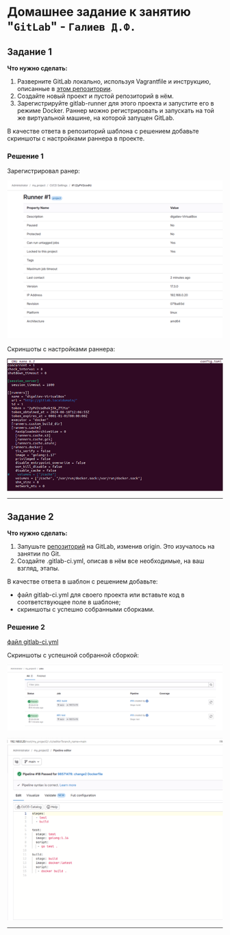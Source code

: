 # Домашнее задание к занятию "`GitLab`" - `Галиев Д.Ф.`

## Задание 1

**Что нужно сделать:**

1. Разверните GitLab локально, используя Vagrantfile и инструкцию, описанные в [этом репозитории](https://github.com/netology-code/sdvps-materials/tree/main/gitlab).   
2. Создайте новый проект и пустой репозиторий в нём.
3. Зарегистрируйте gitlab-runner для этого проекта и запустите его в режиме Docker. Раннер можно регистрировать и запускать на той же виртуальной машине, на которой запущен GitLab.

В качестве ответа в репозиторий шаблона с решением добавьте скриншоты с настройками раннера в проекте.

### Решение 1

Зарегистрировал ранер:

![alt text](https://github.com/DinisGaliev/netology-hw/blob/main/Automation%20and%20CI-CD/image/GitLab1.1.png)

Cкриншоты с настройками раннера:

![alt text](https://github.com/DinisGaliev/netology-hw/blob/main/Automation%20and%20CI-CD/image/GitLab1.2.png)


---

## Задание 2

**Что нужно сделать:**

1. Запушьте [репозиторий](https://github.com/netology-code/sdvps-materials/tree/main/gitlab) на GitLab, изменив origin. Это изучалось на занятии по Git.
2. Создайте .gitlab-ci.yml, описав в нём все необходимые, на ваш взгляд, этапы.

В качестве ответа в шаблон с решением добавьте: 
   
 * файл gitlab-ci.yml для своего проекта или вставьте код в соответствующее поле в шаблоне; 
 * скриншоты с успешно собранными сборками.

 ### Решение 2

[файл gitlab-ci.yml](gitlab-ci.yml)
 
Скриншоты с успешной собранной сборкой:

![alt text](https://github.com/DinisGaliev/netology-hw/blob/main/Automation%20and%20CI-CD/image/GitLab2.2.png)

![alt text](https://github.com/DinisGaliev/netology-hw/blob/main/Automation%20and%20CI-CD/image/GitLab2.1.png)



 
---
